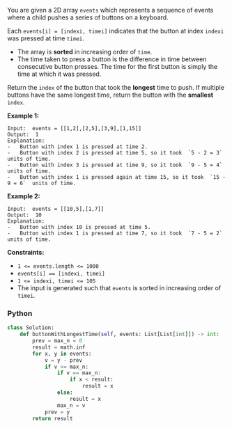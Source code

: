 You are given a 2D array  `events`  which represents a sequence of events where a child pushes a series of buttons on a keyboard.

Each  `events[i] = [indexi, timei]`  indicates that the button at index  `indexi`  was pressed at time  `timei`.

-   The array is  **sorted**  in increasing order of  `time`.
-   The time taken to press a button is the difference in time between consecutive button presses. The time for the first button is simply the time at which it was pressed.

Return the  `index`  of the button that took the  **longest**  time to push. If multiple buttons have the same longest time, return the button with the  **smallest**  `index`.

**Example 1:**
```
Input:  events = [[1,2],[2,5],[3,9],[1,15]]
Output:  1
Explanation:
-   Button with index 1 is pressed at time 2.
-   Button with index 2 is pressed at time 5, so it took  `5 - 2 = 3`  units of time.
-   Button with index 3 is pressed at time 9, so it took  `9 - 5 = 4`  units of time.
-   Button with index 1 is pressed again at time 15, so it took  `15 - 9 = 6`  units of time.
```

**Example 2:**
```
Input:  events = [[10,5],[1,7]]
Output:  10
Explanation:
-   Button with index 10 is pressed at time 5.
-   Button with index 1 is pressed at time 7, so it took  `7 - 5 = 2`  units of time.
```

**Constraints:**

-   `1 <= events.length <= 1000`
-   `events[i] == [indexi, timei]`
-   `1 <= indexi, timei <= 105`
-   The input is generated such that  `events`  is sorted in increasing order of  `timei`.

### Python

```python
class Solution:
    def buttonWithLongestTime(self, events: List[List[int]]) -> int:
        prev = max_n = 0
        result = math.inf
        for x, y in events:
            v = y - prev
            if v >= max_n:
                if v == max_n:
                    if x < result:
                        result = x
                else:
                    result = x
                max_n = v
            prev = y
        return result
```